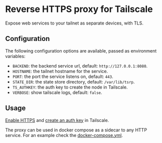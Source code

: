 # Reverse HTTPS proxy for Tailscale

Expose web services to your tailnet as separate devices, with TLS.

## Configuration

The following configuration options are available, passed as environment variables:

- `BACKEND`: the backend service url, default: `http://127.0.0.1:8080`.
- `HOSTNAME`: the tailnet hostname for the service.
- `PORT`: the port the service listens on, default: `443`.
- `STATE_DIR`: the state store directory, default: `/var/lib/tsrp`.
- `TS_AUTHKEY`: the auth key to create the node in Tailscale.
- `VERBOSE`: show tailscale logs, default: `false`.

## Usage

[Enable HTTPS](https://tailscale.com/kb/1153/enabling-https/) and [create an auth key](https://tailscale.com/kb/1085/auth-keys/) in Tailscale.

The proxy can be used in docker compose as a sidecar to any HTTP service. For an example check the [docker-compose.yml](docker-compose.yml).
